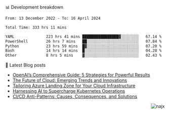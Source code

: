 📊 Development breakdown
<!--START_SECTION:waka-->

```txt
From: 13 December 2022 - To: 16 April 2024

Total Time: 333 hrs 11 mins

YAML              223 hrs 41 mins ████████████████▓░░░░░░░░   67.14 %
PowerShell        26 hrs 7 mins   ██░░░░░░░░░░░░░░░░░░░░░░░   07.84 %
Python            23 hrs 59 mins  █▓░░░░░░░░░░░░░░░░░░░░░░░   07.20 %
Bash              14 hrs 14 mins  █░░░░░░░░░░░░░░░░░░░░░░░░   04.28 %
Other             8 hrs 5 mins    ▓░░░░░░░░░░░░░░░░░░░░░░░░   02.43 %
```

<!--END_SECTION:waka-->

📕 Latest Blog posts

<!-- BLOG-POST-LIST:START -->
- [OpenAI’s Comprehensive Guide: 5 Strategies for Powerful Results](https://najx.dev/openai's-comprehensive-guide-to-prompt-writing-five-new-strategies-for-powerful-results/)
- [The Future of Cloud: Emerging Trends and Innovations](https://najx.dev/the-future-of-cloud-emerging-trends-and-innovations/)
- [Tailoring Azure Landing Zone for Your Cloud Infrastructure](https://najx.dev/tailoring-your-azure-landing-zone-for-cloud-infrastructure/)
- [Harnessing AI to Supercharge Kubernetes Operations](https://najx.dev/harnessing-ai-to-supercharge-kubernetes-operations/)
- [CI/CD Anti-Patterns: Causes, Consequences, and Solutions](https://najx.dev/cicd-anti-patterns/)
<!-- BLOG-POST-LIST:END -->

<p align="right">
  <img src="https://komarev.com/ghpvc/?username=najx&label=GitHub%20Profile%20Views&color=yellow&style=flat" alt="najx" />
</p align="center">
